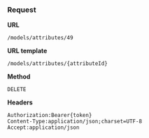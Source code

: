 ### Request

**URL**

`/models/attributes/49`

**URL template**

`/models/attributes/{attributeId}`

**Method**

`DELETE`

**Headers**

`Authorization:Bearer{token}`  
`Content-Type:application/json;charset=UTF-8`  
`Accept:application/json`  
